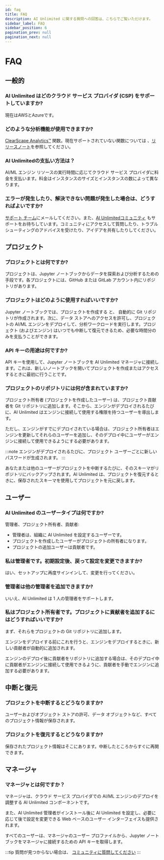 ```yaml
---
id: faq
title: FAQ
description: AI Unlimited に関する質問への回答は、こちらでご覧いただけます。
sidebar_label: FAQ
sidebar_position: 6
pagination_prev: null
pagination_next: null
---
```


# FAQ


## 一般的

### AI Unlimited はどのクラウド サービス プロバイダ (CSP) をサポートしていますか?
現在はAWSとAzureです。

### どのような分析機能が使用できますか?
[ClearScape Analytics™](https://docs.teradata.com/access/sources/dita/topic?dita:mapPath=phg1621910019905.ditamap&dita:ditavalPath=pny1626732985837.ditaval&dita:topicPath=gma1702668333653.dita) 関数。現在サポートされていない関数については 、[リリースノート](./whats-new/release-notes.md)を参照してください。

### AI Unlimitedの支払い方法は？
AI/ML エンジン リソースの実行時間に応じてクラウド サービス プロバイダに料金を支払います。料金はインスタンスのサイズとインスタンスの数によって異なります。

### エラーが発生したり、解決できない問題が発生した場合は、どうすればよいですか?
<a href="mailto:aiunlimited.support@Teradata.com">サポート チーム</a>にメールしてください。また、[AI Unlimitedコミュニティ](https://support.teradata.com/community?id=community_forum&sys_id=b0aba91597c329d0e6d2bd8c1253affa) もサポートをお待ちしています。コミュニティにアクセスして質問したり、トラブルシューティングのアドバイスを受けたり、アイデアを共有したりしてください。


## プロジェクト

### プロジェクトとは何ですか?
プロジェクトは、Jupyter ノートブックからデータを探索および分析するための手段です。各プロジェクトには、GitHub または GitLab アカウント内にリポジトリがあります。

### プロジェクトはどのように使用すればいいですか?
Jupyter ノートブックでは、プロジェクトを作成する と、 自動的に Git リポジトリが作成されます。次に、データ ストアへのアクセスを許可し、プロジェクトの AI/ML エンジンをデプロイして、分析ワークロードを実行します。プロジェクト (およびエンジン) はいつでも中断して復元できるため、必要な時間分のみを支払うことができます。

### API キーの用途は何ですか?
API キーを使用して、Jupyter ノートブックを AI Unlimited マネージャに接続します。これは、新しいノートブックを開いてプロジェクトを作成またはアクセスするときに最初に行うことです。

### プロジェクトのリポジトリには何が含まれていますか?
プロジェクト所有者 (プロジェクトを作成したユーザー) は、プロジェクト貢献者を Git リポジトリに追加します。そこから、エンジンがデプロイされるたびに、AI Unlimited はエンジンに接続して使用する権限を持つユーザーを導出します。 

ただし、エンジンがすでにデプロイされている場合は、プロジェクト所有者はエンジンを更新してそれらのユーザーを追加し、そのデプロイ中にユーザーがエンジンに接続して使用できるようにする必要があります。

:::note
エンジンがデプロイされるたびに、プロジェクト ユーザーごとに新しいパスワードが生成されます。
:::

あなたまたは他のユーザーがプロジェクトを中断するたびに、そのスキーマがリポジトリにバックアップされます。AI Unlimited は、プロジェクトを復元するときに、保存されたスキーマを使用してプロジェクトを元に戻します。


## ユーザー

### AI Unlimited のユーザータイプは何ですか?
管理者、プロジェクト所有者、貢献者:
- 管理者は、組織に AI Unlimited を設定するユーザーです。 
- プロジェクトを作成したユーザーがプロジェクトの所有者になります。 
- プロジェクトの追加ユーザーは貢献者です。

### 私は管理者です。初期設定後、戻って設定を変更できますか?
はい、セットアップに再度サインインして、変更を行ってください。


### 管理者は他の管理者を追加できますか?
いいえ、AI Unlimited は 1 人の管理者をサポートします。

### 私はプロジェクト所有者です。プロジェクトに貢献者を追加するにはどうすればいいですか?
まず、それらをプロジェクトの Git リポジトリに追加します。 

エンジンをデプロイする前にこれを行うと、エンジンをデプロイするときに、新しい貢献者が自動的に追加されます。 

エンジンのデプロイ後に貢献者をリポジトリに追加する場合は、そのデプロイ中に貢献者がエンジンに接続して使用できるように、貢献者を手動でエンジンに追加する必要があります。


## 中断と復元 

### プロジェクトを中断するとどうなりますか?
ユーザーおよびオブジェクト ストアの許可、データ オブジェクトなど、すべてのプロジェクト情報が保存されます。

### プロジェクトを復元するとどうなりますか?
保存されたプロジェクト情報はそこにあります。中断したところからすぐに再開できます。


## マネージャ

### マネージャとは何ですか？
マネージャは、クラウド サービス プロバイダでの AI/ML エンジンのデプロイを調整する AI Unlimited コンポーネントです。 

また、AI Unlimited 管理者がインストール後に AI Unlimited を設定し、必要に応じて後で設定を変更できる Web ベースのユーザー インターフェイスも提供されます。 

すべてのユーザーは、マネージャのユーザー プロファイルから、Jupyter ノートブックをマネージャに接続するための API キーを取得します。

:::tip
質問が見つからない場合は、 [コミュニティに質問してください](https://support.teradata.com/community?id=community_forum&sys_id=b0aba91597c329d0e6d2bd8c1253affa)
 :::



